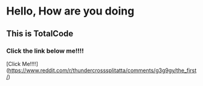 # Hello, How are you doing
## This is TotalCode
### Click the link below me!!!!
[Click Me!!!!] (https://www.reddit.com/r/thundercrosssplitatta/comments/g3g9gy/the_first/)
